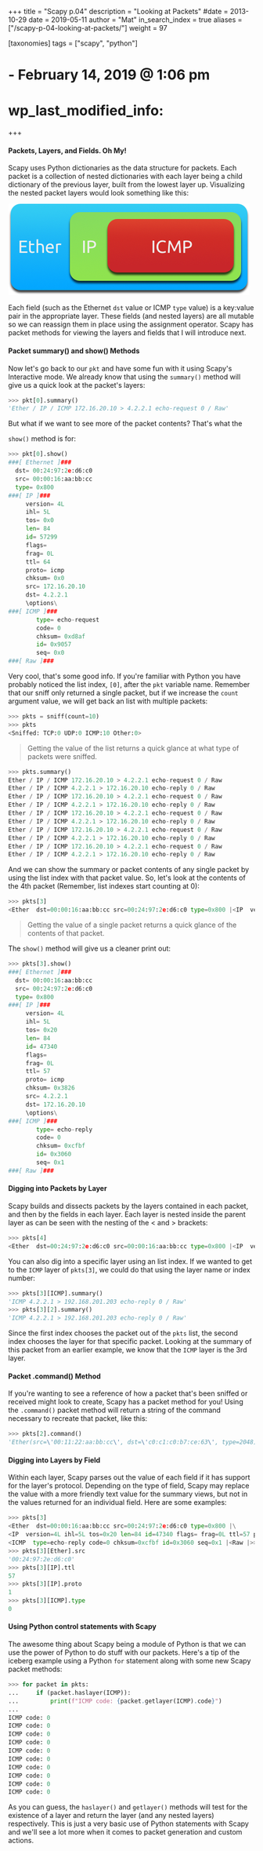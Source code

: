 +++
title = "Scapy p.04"
description = "Looking at Packets"
#date = 2013-10-29
date = 2019-05-11
author = "Mat"
in_search_index = true
aliases = ["/scapy-p-04-looking-at-packets/"]
weight = 97

[taxonomies]
tags = ["scapy", "python"]
#   - February 14, 2019 @ 1:06 pm
# wp_last_modified_info:
+++

#### Packets, Layers, and Fields. Oh My!

Scapy uses Python dictionaries as the data structure for packets. Each packet is a collection of nested dictionaries with each layer being a child dictionary of the previous layer, built from the lowest layer up. Visualizing the nested packet layers would look something like this:  

![](scapy-packet-layers.png)

<!-- more -->
Each field (such as the Ethernet `dst` value or ICMP `type` value) is a key:value pair in the appropriate layer. These fields (and nested layers) are all mutable so we can reassign them in place using the assignment operator. Scapy has packet methods for viewing the layers and fields that I will introduce next.

#### Packet summary() and show() Methods

Now let's go back to our `pkt` and have some fun with it using Scapy's Interactive mode. We already know that using the `summary()` method will give us a quick look at the packet's layers:

```python
>>> pkt[0].summary()
'Ether / IP / ICMP 172.16.20.10 > 4.2.2.1 echo-request 0 / Raw'
```

But what if we want to see more of the packet contents? That's what the 

`show()` method is for:

```python
>>> pkt[0].show()
###[ Ethernet ]###
  dst= 00:24:97:2e:d6:c0
  src= 00:00:16:aa:bb:cc
  type= 0x800
###[ IP ]###
     version= 4L
     ihl= 5L
     tos= 0x0
     len= 84
     id= 57299
     flags= 
     frag= 0L
     ttl= 64
     proto= icmp
     chksum= 0x0
     src= 172.16.20.10
     dst= 4.2.2.1
     \options\
###[ ICMP ]###
        type= echo-request
        code= 0
        chksum= 0xd8af
        id= 0x9057
        seq= 0x0
###[ Raw ]###
```

Very cool, that's some good info. If you're familiar with Python you have probably noticed the list index, `[0]`, after the `pkt` variable name. Remember that our sniff only returned a single packet, but if we increase the `count` argument value, we will get back an list with multiple packets:

```python
>>> pkts = sniff(count=10)
>>> pkts
<Sniffed: TCP:0 UDP:0 ICMP:10 Other:0>
```

>  Getting the value of the list returns a quick glance at what type of packets were sniffed.

```python
>>> pkts.summary()
Ether / IP / ICMP 172.16.20.10 > 4.2.2.1 echo-request 0 / Raw
Ether / IP / ICMP 4.2.2.1 > 172.16.20.10 echo-reply 0 / Raw
Ether / IP / ICMP 172.16.20.10 > 4.2.2.1 echo-request 0 / Raw
Ether / IP / ICMP 4.2.2.1 > 172.16.20.10 echo-reply 0 / Raw
Ether / IP / ICMP 172.16.20.10 > 4.2.2.1 echo-request 0 / Raw
Ether / IP / ICMP 4.2.2.1 > 172.16.20.10 echo-reply 0 / Raw
Ether / IP / ICMP 172.16.20.10 > 4.2.2.1 echo-request 0 / Raw
Ether / IP / ICMP 4.2.2.1 > 172.16.20.10 echo-reply 0 / Raw
Ether / IP / ICMP 172.16.20.10 > 4.2.2.1 echo-request 0 / Raw
Ether / IP / ICMP 4.2.2.1 > 172.16.20.10 echo-reply 0 / Raw
```

And we can show the summary or packet contents of any single packet by using the list index with that packet value. So, let's look at the contents of the 4th packet (Remember, list indexes start counting at 0):

```python
>>> pkts[3]
<Ether  dst=00:00:16:aa:bb:cc src=00:24:97:2e:d6:c0 type=0x800 |<IP  version=4L ihl=5L tos=0x20 len=84 id=47340 flags= frag=0L ttl=57 proto=icmp chksum=0x3826 src=4.2.2.1 dst=172.16.20.10 options=[] |<ICMP  type=echo-reply code=0 chksum=0xcfbf id=0x3060 seq=0x1 |<Raw |>>>>
```

> Getting the value of a single packet returns a quick glance of the contents of that packet.

The `show()` method will give us a cleaner print out:

```python
>>> pkts[3].show()
###[ Ethernet ]###
  dst= 00:00:16:aa:bb:cc
  src= 00:24:97:2e:d6:c0
  type= 0x800
###[ IP ]###
     version= 4L
     ihl= 5L
     tos= 0x20
     len= 84
     id= 47340
     flags= 
     frag= 0L
     ttl= 57
     proto= icmp
     chksum= 0x3826
     src= 4.2.2.1
     dst= 172.16.20.10
     \options\
###[ ICMP ]###
        type= echo-reply
        code= 0
        chksum= 0xcfbf
        id= 0x3060
        seq= 0x1
###[ Raw ]###
```

#### Digging into Packets by Layer

Scapy builds and dissects packets by the layers contained in each packet, and then by the fields in each layer. Each layer is nested inside the parent layer as can be seen with the nesting of the < and > brackets:

```python
>>> pkts[4]
<Ether  dst=00:24:97:2e:d6:c0 src=00:00:16:aa:bb:cc type=0x800 |<IP  version=4L ihl=5L tos=0x0 len=84 id=17811 flags= frag=0L ttl=64 proto=icmp chksum=0x0 src=192.168.201.203 dst=4.2.2.1 options=[] |<ICMP  type=echo-request code=0 chksum=0xc378 id=0x3060 seq=0x2 |<Raw |>>>>
```

You can also dig into a specific layer using an list index. If we wanted to get to the `ICMP` layer of `pkts[3]`, we could do that using the layer name or index number:

```python
>>> pkts[3][ICMP].summary()
'ICMP 4.2.2.1 > 192.168.201.203 echo-reply 0 / Raw'
>>> pkts[3][2].summary()
'ICMP 4.2.2.1 > 192.168.201.203 echo-reply 0 / Raw'
```

Since the first index chooses the packet out of the `pkts` list, the second index chooses the layer for that specific packet. Looking at the summary of this packet from an earlier example, we know that the `ICMP` layer is the 3rd layer.

#### Packet .command() Method

If you're wanting to see a reference of how a packet that's been sniffed or received might look to create, Scapy has a packet method for you! Using the `.command()` packet method will return a string of the command necessary to recreate that packet, like this:

```python
>>> pkts[2].command()
'Ether(src=\'00:11:22:aa:bb:cc\', dst=\'c0:c1:c0:b7:ce:63\', type=2048)/IP(frag=0L, src=\'172.16.20.10\', proto=1, tos=0, dst=\'4.2.2.1\', chksum=51457, len=84, options=[], version=4L, flags=0L, ihl=5L, ttl=64, id=59755)/ICMP(gw=None, code=0, ts_ori=None, addr_mask=None, seq=3, ptr=None, unused=None, ts_rx=None, chksum=50424, reserved=None, ts_tx=None, type=8, id=59999)/Raw(load=\'Rk\\xe8\\x02\\x00\\x0c#\\\'\\x08\\t\\n\\x0b\\x0c\\r\\x0e\\x0f\\x10\\x11\\x12\\x13\\x14\\x15\\x16\\x17\\x18\\x19\\x1a\\x1b\\x1c\\x1d\\x1e\\x1f !"#$%&\\\'()*+,-./01234567\')'
```

#### Digging into Layers by Field

Within each layer, Scapy parses out the value of each field if it has support for the layer's protocol. Depending on the type of field, Scapy may replace the value with a more friendly text value for the summary views, but not in the values returned for an individual field. Here are some examples:

```python
>>> pkts[3]
<Ether  dst=00:00:16:aa:bb:cc src=00:24:97:2e:d6:c0 type=0x800 |\
<IP  version=4L ihl=5L tos=0x20 len=84 id=47340 flags= frag=0L ttl=57 proto=icmp chksum=0x3826 src=4.2.2.1 dst=192.168.201.203 options=[] |\
<ICMP  type=echo-reply code=0 chksum=0xcfbf id=0x3060 seq=0x1 |<Raw |>>>>
>>> pkts[3][Ether].src
'00:24:97:2e:d6:c0'
>>> pkts[3][IP].ttl
57
>>> pkts[3][IP].proto
1
>>> pkts[3][ICMP].type
0
```

#### Using Python control statements with Scapy

The awesome thing about Scapy being a module of Python is that we can use the power of Python to do stuff with our packets. Here's a tip of the iceberg example using a Python `for` statement along with some new Scapy packet methods:

```python
>>> for packet in pkts:
...     if (packet.haslayer(ICMP)):
...         print(f"ICMP code: {packet.getlayer(ICMP).code}")
...
ICMP code: 0
ICMP code: 0
ICMP code: 0
ICMP code: 0
ICMP code: 0
ICMP code: 0
ICMP code: 0
ICMP code: 0
ICMP code: 0
ICMP code: 0
```

As you can guess, the `haslayer()` and `getlayer()` methods will test for the existence of a layer and return the layer (and any nested layers) respectively. This is just a very basic use of Python statements with Scapy and we'll see a lot more when it comes to packet generation and custom actions.